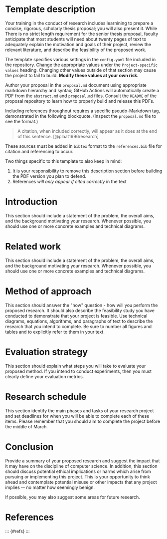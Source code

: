 # Template description

Your training in the conduct of research includes learnining to prepare a 
concise, 
rigorous, scholarly thesis proposal; you will also present it. While There is no
strict length requirement for the senior thesis proposal, faculty anticipate 
that 
most students will need about twenty pages of text to adequately explain the 
motivation and goals of their project, review the relevant literature, and 
describe the feasibility of the proposed work. 

The template specifies various settings in the `config.yaml` file included in 
the
repository. Change the appropriate values under the `Project-specific values` 
heading. Changing other values outside of that section may cause the project to
fail to build. **Modify these values at your own risk.**

Author your proposal in the `proposal.md` document using appropriate markdown
hierarchy and syntax; GitHub Actions will automatically create a PDF from the
`abstract.md` and `proposal.md` files. Consult the `README` of the proposal
repository to learn how to properly build and release this PDFs.

Including references throughout requires a specific pseudo-Markdown tag, 
demonstrated in the following blockquote. (Inspect the `proposal.md` file to 
see the format.)

> A citation, when included correctly, will appear as it does at the end of this
> sentence. [@plaat1996research]

These sources must be added in `bibtex` format to the `references.bib` file for
citation and referencing to occur.

Two things specific to this template to also keep in mind:

1. It is your responsibility to remove this description section before building
the PDF version you plan to defend.
2. References _will only appear if cited correctly_ in the text

# Introduction

This section should include a statement of the problem, the overall aims, and 
the background motivating your research. Whenever possible, you should use one 
or more concrete examples
and technical diagrams.

# Related work

This section should include a statement of the problem, the overall aims, and 
the background motivating your research. Whenever possible, you should use one 
or more concrete examples
and technical diagrams.

# Method of approach

This section should answer the "how" question - how will you perform the 
proposed research. It should also describe the feasibility study you have 
conducted to demonstrate that your project is feasible. Use technical diagrams, 
equations, algorithms, and paragraphs of text to describe the research that you 
intend to complete. Be sure to number all figures and tables and to explicitly 
refer to them in your text.

# Evaluation strategy

This section should explain what steps you will take to evaluate your proposed 
method. If you intend to conduct experiments, then you must clearly define your 
evaluation metrics.

# Research schedule

This section identify the main phases and tasks of your research project and 
set deadlines for when you will be able to complete each of these items. Please 
remember that you should aim to complete the project before the middle of March.

# Conclusion

Provide a summary of your proposed research and suggest the impact that it may 
have on the discipline of computer science. In addition, this section should
discuss potential ethical implications or harms which arise from pursuing or
implementing this project. This is your opportunity to think ahead and
contemplate potential misuse or other impacts that any project implies -- no 
matter how seemingly benign.

If possible, you may also suggest some areas for future research.

# References

::: {#refs}
:::
